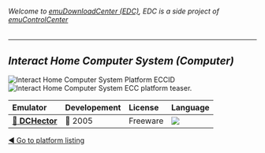 ###### Welcome to [emuDownloadCenter (EDC)](https://github.com/PhoenixInteractiveNL/emuDownloadCenter/wiki/), EDC is a side project of [emuControlCenter](https://github.com/PhoenixInteractiveNL/emuControlCenter/wiki/)
***
## _Interact Home Computer System (Computer)_
![](https://raw.githubusercontent.com/wiki/PhoenixInteractiveNL/emuDownloadCenter/images_platform/ecc_hcs_cell.png "Interact Home Computer System Platform ECCID")
![](https://raw.githubusercontent.com/wiki/PhoenixInteractiveNL/emuDownloadCenter/images_platform/ecc_hcs_teaser.png "Interact Home Computer System ECC platform teaser.")

| Emulator | Developement | License | Language |
|:---------|:-------------|:--------|:---------|
| [:file_folder: **DCHector**](https://github.com/PhoenixInteractiveNL/emuDownloadCenter/wiki/Emulator-dchector#menu) | :red_circle: 2005 | Freeware | ![](https://raw.githubusercontent.com/wiki/PhoenixInteractiveNL/emuDownloadCenter/images_flags/icon_flag_EN_24.png) |

[:arrow_backward: Go to platform listing](https://github.com/PhoenixInteractiveNL/emuDownloadCenter/wiki/EDC-Platform-List)
